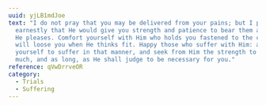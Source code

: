 ```yaml
---
uuid: yjLB1mdJoe
text: "I do not pray that you may be delivered from your pains; but I pray God
  earnestly that He would give you strength and patience to bear them as long as
  He pleases. Comfort yourself with Him who holds you fastened to the cross: He
  will loose you when He thinks fit. Happy those who suffer with Him: accustom
  yourself to suffer in that manner, and seek from Him the strength to endure as
  much, and as long, as He shall judge to be necessary for you."
reference: qVwDrrveOR
category:
  - Trials
  - Suffering
---
```

